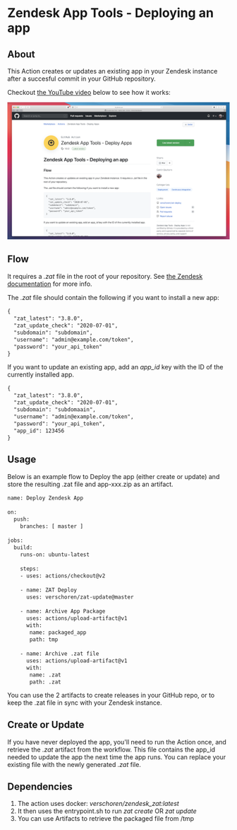 # Zendesk App Tools - Deploying an app

## About
This Action creates or updates an existing app in your Zendesk instance after a succesful commit in your GitHub repository.

Checkout [the YouTube video](https://www.youtube.com/watch?v=nM9m_gU2sGU) below to see how it works:

[![](screenshot.png)](https://www.youtube.com/watch?v=nM9m_gU2sGU)

## Flow
It requires a *.zat* file in the root of your repository. See [the Zendesk documentation](https://developer.zendesk.com/apps/docs/developer-guide/zat) for more info.

The *.zat* file should contain the following if you want to install a new app: 

    {
      "zat_latest": "3.8.0",
      "zat_update_check": "2020-07-01",
      "subdomain": "subdomain",
      "username": "admin@example.com/token",
      "password": "your_api_token"
    }

If you want to update an existing app, add an *app_id* key with the ID of the currently installed app.

    {
      "zat_latest": "3.8.0",
      "zat_update_check": "2020-07-01",
      "subdomain": "subdomaain",
      "username": "admin@example.com/token",
      "password": "your_api_token",
      "app_id": 123456
    }

## Usage
Below is an example flow to Deploy the app (either create or update) and store the resulting .zat file and app-xxx.zip as an artifact.

    name: Deploy Zendesk App

    on:
      push:
        branches: [ master ]

    jobs:
      build:
        runs-on: ubuntu-latest

        steps:
        - uses: actions/checkout@v2

        - name: ZAT Deploy
          uses: verschoren/zat-update@master

        - name: Archive App Package
          uses: actions/upload-artifact@v1
          with:
           name: packaged_app
           path: tmp

        - name: Archive .zat file
          uses: actions/upload-artifact@v1
          with:
           name: .zat
           path: .zat

You can use the 2 artifacts to create releases in your GitHub repo, or to keep the .zat file in sync with your Zendesk instance.

## Create or Update
If you have never deployed the app, you'll need to run the Action once, and retrieve the *.zat* artifact from the workflow.
This file contains the app_id needed to update the app the next time the app runs. You can replace your existing file with the newly generated *.zat* file.

## Dependencies
1. The action uses docker: *verschoren/zendesk_zat:latest*
2. It then uses the entrypoint.sh to run *zat create* OR *zat update*
3. You can use Artifacts to retrieve the packaged file from /tmp 
